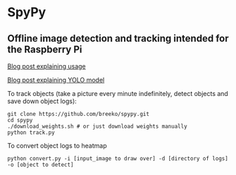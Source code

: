 # SpyPy
## Offline image detection and tracking intended for the Raspberry Pi
[Blog post explaining usage](https://medium.com/ml-everything/offline-object-detection-and-tracking-on-a-raspberry-pi-fddb3bde130)

[Blog post explaining YOLO model](https://medium.com/ml-everything/how-to-actually-easily-detect-objects-with-deep-learning-on-raspberry-pi-4fd40af84fee)

To track objects (take a picture every minute indefinitely, detect objects and save down object logs):

```
git clone https://github.com/breeko/spypy.git
cd spypy
./download_weights.sh # or just download weights manually
python track.py
```
To convert object logs to heatmap
```
python convert.py -i [input_image to draw over] -d [directory of logs] -o [object to detect]
```